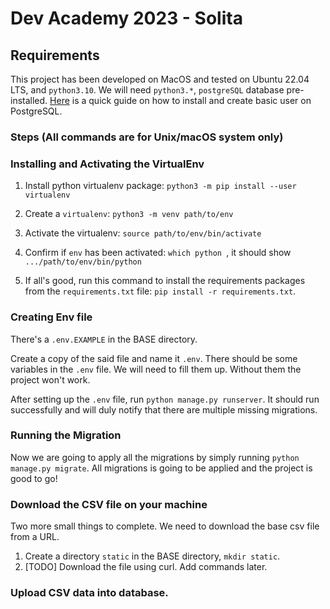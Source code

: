 # Dev Academy 2023 - Solita

## Requirements

This project has been developed on MacOS and tested on Ubuntu 22.04 LTS, and `python3.10`. We will need `python3.*`, `postgreSQL` database pre-installed. [Here](https://www.digitalocean.com/community/tutorials/how-to-install-postgresql-on-ubuntu-20-04-quickstart) is a quick guide on how to install and create basic user on PostgreSQL.

### Steps (All commands are for Unix/macOS system only)

### Installing and Activating the VirtualEnv

1. Install python virtualenv package: `python3 -m pip install --user virtualenv`

2. Create a `virtualenv`: `python3 -m venv path/to/env`

3. Activate the virtualenv: `source path/to/env/bin/activate`

4. Confirm if `env` has been activated: `which python
`, it should show `.../path/to/env/bin/python`

5. If all's good, run this command to install the requirements packages from the `requirements.txt` file: `pip install -r requirements.txt`.

### Creating Env file

There's a `.env.EXAMPLE` in the BASE directory.

Create a copy of the said file and name it `.env`. There should be some variables in the `.env` file. We will need to fill them up. Without them the project won't work.

After setting up the `.env` file, run `python manage.py runserver`. It should run successfully and will duly notify that there are multiple missing migrations.

### Running the Migration

Now we are going to apply all the migrations by simply running `python manage.py migrate`. All migrations is going to be applied and the project is good to go!

### Download the CSV file on your machine

Two more small things to complete. We need to download the base csv file from a URL.

1. Create a directory `static` in the BASE directory, `mkdir static`.
2. [TODO] Download the file using curl. Add commands later.

### Upload CSV data into database.
